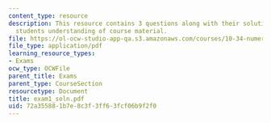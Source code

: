 ```yaml
---
content_type: resource
description: This resource contains 3 questions along with their solution to test
  students understanding of course material.
file: https://ol-ocw-studio-app-qa.s3.amazonaws.com/courses/10-34-numerical-methods-applied-to-chemical-engineering-fall-2005/72a355881b7e8c3f3ff63fcf06b9f2f0_exam1_soln.pdf
file_type: application/pdf
learning_resource_types:
- Exams
ocw_type: OCWFile
parent_title: Exams
parent_type: CourseSection
resourcetype: Document
title: exam1_soln.pdf
uid: 72a35588-1b7e-8c3f-3ff6-3fcf06b9f2f0
---
```

